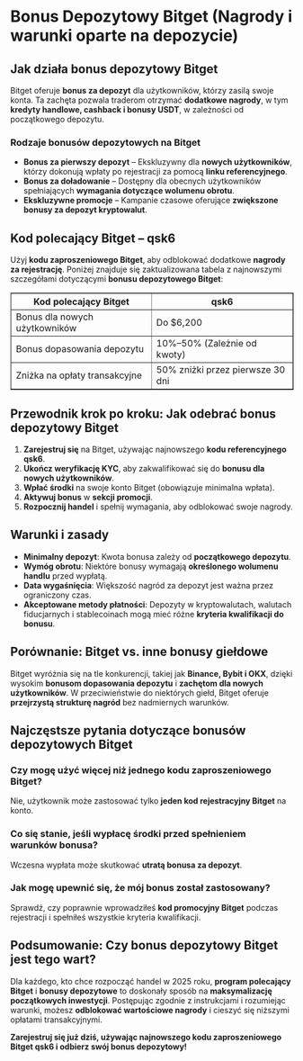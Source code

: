 <h1>Bonus Depozytowy Bitget (Nagrody i warunki oparte na depozycie)</h1>
<h2>Jak działa bonus depozytowy Bitget</h2>
<p>Bitget oferuje <strong>bonus za depozyt</strong> dla użytkowników, którzy zasilą swoje konta. Ta zachęta pozwala traderom otrzymać <strong>dodatkowe nagrody</strong>, w tym <strong>kredyty handlowe, cashback i bonusy USDT</strong>, w zależności od początkowego depozytu.</p>

<h3>Rodzaje bonusów depozytowych na Bitget</h3>
<ul>
    <li><strong>Bonus za pierwszy depozyt</strong> – Ekskluzywny dla <strong>nowych użytkowników</strong>, którzy dokonują wpłaty po rejestracji za pomocą <strong>linku referencyjnego</strong>.</li>
    <li><strong>Bonus za doładowanie</strong> – Dostępny dla obecnych użytkowników spełniających <strong>wymagania dotyczące wolumenu obrotu</strong>.</li>
    <li><strong>Ekskluzywne promocje</strong> – Kampanie czasowe oferujące <strong>zwiększone bonusy za depozyt kryptowalut</strong>.</li>
</ul>

<h2>Kod polecający Bitget – qsk6</h2>
<p>Użyj <strong>kodu zaproszeniowego Bitget</strong>, aby odblokować dodatkowe <strong>nagrody za rejestrację</strong>. Poniżej znajduje się zaktualizowana tabela z najnowszymi szczegółami dotyczącymi <strong>bonusu depozytowego Bitget</strong>:</p>

<table border="1">
    <tr>
        <th>Kod polecający Bitget</th>
        <th>qsk6</th>
    </tr>
    <tr>
        <td>Bonus dla nowych użytkowników</td>
        <td>Do $6,200</td>
    </tr>
    <tr>
        <td>Bonus dopasowania depozytu</td>
        <td>10%–50% (Zależnie od kwoty)</td>
    </tr>
    <tr>
        <td>Zniżka na opłaty transakcyjne</td>
        <td>50% zniżki przez pierwsze 30 dni</td>
    </tr>
</table>

<h2>Przewodnik krok po kroku: Jak odebrać bonus depozytowy Bitget</h2>
<ol>
    <li><strong>Zarejestruj się</strong> na Bitget, używając najnowszego <strong>kodu referencyjnego qsk6</strong>.</li>
    <li><strong>Ukończ weryfikację KYC</strong>, aby zakwalifikować się do <strong>bonusu dla nowych użytkowników</strong>.</li>
    <li><strong>Wpłać środki</strong> na swoje konto Bitget (obowiązuje minimalna wpłata).</li>
    <li><strong>Aktywuj bonus</strong> w <strong>sekcji promocji</strong>.</li>
    <li><strong>Rozpocznij handel</strong> i spełnij wymagania, aby odblokować swoje nagrody.</li>
</ol>

<h2>Warunki i zasady</h2>
<ul>
    <li><strong>Minimalny depozyt</strong>: Kwota bonusa zależy od <strong>początkowego depozytu</strong>.</li>
    <li><strong>Wymóg obrotu</strong>: Niektóre bonusy wymagają <strong>określonego wolumenu handlu</strong> przed wypłatą.</li>
    <li><strong>Data wygaśnięcia</strong>: Większość nagród za depozyt jest ważna przez ograniczony czas.</li>
    <li><strong>Akceptowane metody płatności</strong>: Depozyty w kryptowalutach, walutach fiducjarnych i stablecoinach mogą mieć różne <strong>kryteria kwalifikacji do bonusu</strong>.</li>
</ul>

<h2>Porównanie: Bitget vs. inne bonusy giełdowe</h2>
<p>Bitget wyróżnia się na tle konkurencji, takiej jak <strong>Binance, Bybit i OKX</strong>, dzięki wysokim <strong>bonusom dopasowania depozytu</strong> i <strong>zachętom dla nowych użytkowników</strong>. W przeciwieństwie do niektórych giełd, Bitget oferuje <strong>przejrzystą strukturę nagród</strong> bez nadmiernych warunków.</p>

<h2>Najczęstsze pytania dotyczące bonusów depozytowych Bitget</h2>

<h3>Czy mogę użyć więcej niż jednego kodu zaproszeniowego Bitget?</h3>
<p>Nie, użytkownik może zastosować tylko <strong>jeden kod rejestracyjny Bitget</strong> na konto.</p>

<h3>Co się stanie, jeśli wypłacę środki przed spełnieniem warunków bonusa?</h3>
<p>Wczesna wypłata może skutkować <strong>utratą bonusa za depozyt</strong>.</p>

<h3>Jak mogę upewnić się, że mój bonus został zastosowany?</h3>
<p>Sprawdź, czy poprawnie wprowadziłeś <strong>kod promocyjny Bitget</strong> podczas rejestracji i spełniłeś wszystkie kryteria kwalifikacji.</p>

<h2>Podsumowanie: Czy bonus depozytowy Bitget jest tego wart?</h2>
<p>Dla każdego, kto chce rozpocząć handel w 2025 roku, <strong>program polecający Bitget</strong> i <strong>bonusy depozytowe</strong> to doskonały sposób na <strong>maksymalizację początkowych inwestycji</strong>. Postępując zgodnie z instrukcjami i rozumiejąc warunki, możesz <strong>odblokować wartościowe nagrody</strong> i cieszyć się niższymi opłatami transakcyjnymi.</p>

<p><strong>Zarejestruj się już dziś, używając najnowszego kodu zaproszeniowego Bitget qsk6 i odbierz swój bonus depozytowy!</strong></p>
